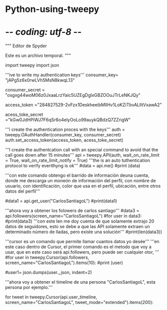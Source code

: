 # Python-using-tweepy

# -*- coding: utf-8 -*-
"""
Editor de Spyder

Este es un archivo temporal.
"""

import tweepy
import json

'''ive to write my authentication keys'''
consumer_key= "jAPg5z6x0rwLVh5MsN8kwqL13"

consumer_secret = "osgxg44woM06z0JxaaLrzYaic5UZEgDglxGBZOOuJTrLeNKJQy"

access_token ="284827529-2vFzx1DeskheeibMllHv1LoKZiTbvALlltVxawA2"

acess_toke_secret ="kGw0JdHPiWJ7F6qSr6o4elyOoLo99auykQBdzQ7ZZrigW"

'''i create the authentication proces with the keys'''
auth = tweepy.OAuthHandler(consumer_key, consumer_secret)
auth.set_access_token(access_token, acess_toke_secret)

'''I create the authentcation call with an special command 
to avoid that the call goes down after 15 minutes'''
api = tweepy.API(auth, wait_on_rate_limit = True,
                 wait_on_rate_limit_notify = True)
'''the is an auto tuthentication protocol to verify
everithyng is ok'''
#data = api.me()
#print (data)

'''con este comando obtengo el barrido de 
información deuna cuenta, donde me descarga un moneón de información del 
perfil, con nombre de usuario, con identificación, color que usa en el 
perfil, ubicación, entre otros datos del perfil'''

#data1 = api.get_user("CarlosSantiagoL")
#print(data1)

'''ahora voy a obtener los folowers de carlos santiago'''
#data3 = api.followers(screen_name="CarlosSantiagoL")
#for user in data3:
    #print(data3)
'''con este len me doy cuenta de que solamente extrajo 20 datos de seguidores,
esto se debe a que las API solamente extraen un determinado número de lladas, 
pero existe una solución'''
#print(len(data3))

'''cursor es un comando que permite llamar cuantos datos yo desée'''
'''en este caso dentro de Cursor, el primer comando es el metodo que voy a 
usar, que en este caso será api.followers, pero puede ser cualquier otor,
'''
#for user in tweepy.Cursor(api.followers, screen_name="CarlosSantiagoL").items(10):
    #print (user)
    
#user1= json.dumps(user._json, indent=2)


'''ahora voy a obtener el timeline de una persona "CarlosSantiagoL",
esta persona por ejemplo.'''

for tweet in tweepy.Cursor(api.user_timeline, screen_name="CarlosSantiagoL", tweet_mode="extended").items(200):
